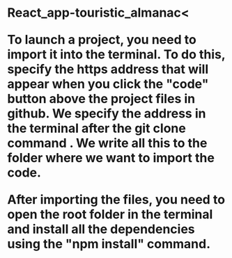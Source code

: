 <h1>React_app-touristic_almanac<

To launch a project, you need to import it into the terminal. To do this, specify the https address that will appear when you click the "code" button above the project files in github. We specify the address in the terminal after the git clone command . We write all this to the folder where we want to import the code.

After importing the files, you need to open the root folder in the terminal and install all the dependencies using the "npm install" command.

